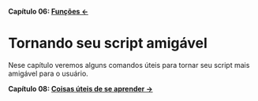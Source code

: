 **Capítulo 06: [Funções ←](https://github.com/redmanndotsh/bashscripting/tree/master/chapter-06)**

# Tornando seu script amigável

Nese capítulo veremos alguns comandos úteis para tornar seu script
mais amigável para o usuário.

**Capítulo 08: [Coisas úteis de se aprender →](https://github.com/redmanndotsh/bashscripting/tree/master/chapter-08)**
